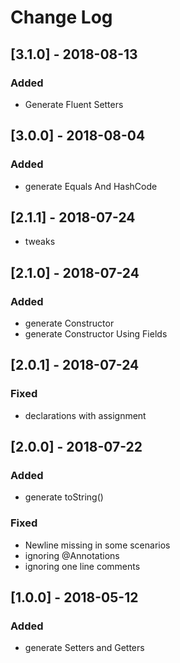 # Change Log

## [3.1.0] - 2018-08-13

### Added

- Generate Fluent Setters

## [3.0.0] - 2018-08-04

### Added

- generate Equals And HashCode

## [2.1.1] - 2018-07-24

- tweaks

## [2.1.0] - 2018-07-24

### Added

- generate Constructor
- generate Constructor Using Fields

## [2.0.1] - 2018-07-24

### Fixed

- declarations with assignment

## [2.0.0] - 2018-07-22

### Added

- generate toString()

### Fixed

- Newline missing in some scenarios
- ignoring @Annotations
- ignoring one line comments

## [1.0.0] - 2018-05-12

### Added

- generate Setters and Getters